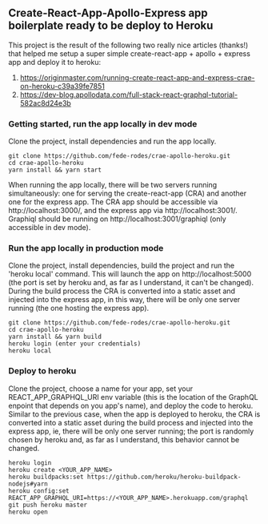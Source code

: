 ## Create-React-App-Apollo-Express app boilerplate ready to be deploy  to Heroku
This project is the result of the following two really nice articles (thanks!) that helped me setup a super simple create-react-app + apollo + express app and deploy it to heroku:
1. https://originmaster.com/running-create-react-app-and-express-crae-on-heroku-c39a39fe7851
2. https://dev-blog.apollodata.com/full-stack-react-graphql-tutorial-582ac8d24e3b

### Getting started, run the app locally in dev mode
Clone the project, install dependencies and run the app locally.
```
git clone https://github.com/fede-rodes/crae-apollo-heroku.git
cd crae-apollo-heroku
yarn install && yarn start
```
When running the app locally, there will be two servers running simultaneously: one for serving the create-react-app (CRA) and another one for the express app. The CRA app should be accessible via http://localhost:3000/, and the express app via http://localhost:3001/. Graphiql should be running on http://localhost:3001/graphiql (only accessible in dev mode).

### Run the app locally in production mode
Clone the project, install dependencies, build the project and run the 'heroku local' command. This will launch the app on http://localhost:5000 (the port is set by heroku and, as far as I understand, it can't be changed). During the build process the CRA is converted into a static asset and injected into the express app, in this way, there will be only one server running (the one hosting the express app).
```
git clone https://github.com/fede-rodes/crae-apollo-heroku.git
cd crae-apollo-heroku
yarn install && yarn build
heroku login (enter your credentials)
heroku local
```

### Deploy to heroku
Clone the project, choose a name for your app, set your REACT_APP_GRAPHQL_URI env variable (this is the location of the GraphQL enpoint that depends on you app's name), and deploy the code to heroku. Similar to the previous case, when the app is deployed to heroku, the CRA is converted into a static asset during the build process and injected into the express app, ie, there will be only one server running; the port is randomly chosen by heroku and, as far as I understand, this behavior cannot be changed.
```
heroku login
heroku create <YOUR_APP_NAME>
heroku buildpacks:set https://github.com/heroku/heroku-buildpack-nodejs#yarn
heroku config:set REACT_APP_GRAPHQL_URI=https://<YOUR_APP_NAME>.herokuapp.com/graphql
git push heroku master
heroku open
```

